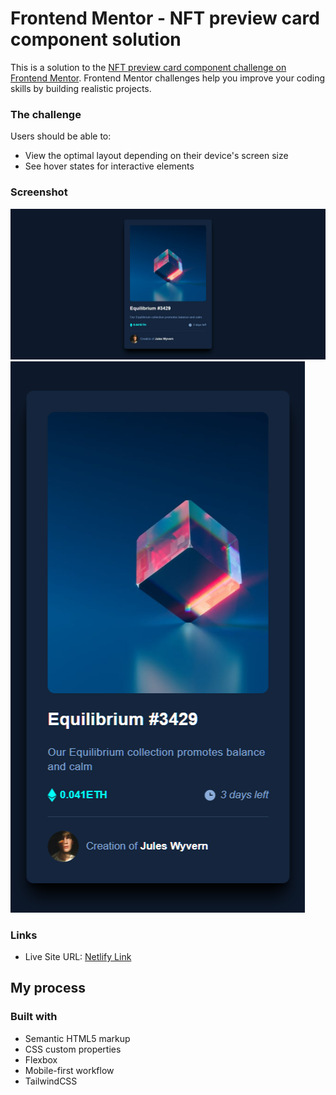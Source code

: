 # Frontend Mentor - NFT preview card component solution

This is a solution to the [NFT preview card component challenge on Frontend Mentor](https://www.frontendmentor.io/challenges/nft-preview-card-component-SbdUL_w0U). Frontend Mentor challenges help you improve your coding skills by building realistic projects.

### The challenge

Users should be able to:

- View the optimal layout depending on their device's screen size
- See hover states for interactive elements

### Screenshot

![Desktop](./final-desktop.png)
![Mobile](./final-mobile.png)

### Links

- Live Site URL: [Netlify Link](https://tiny-palmier-d71de4.netlify.app/)

## My process

### Built with

- Semantic HTML5 markup
- CSS custom properties
- Flexbox
- Mobile-first workflow
- TailwindCSS
